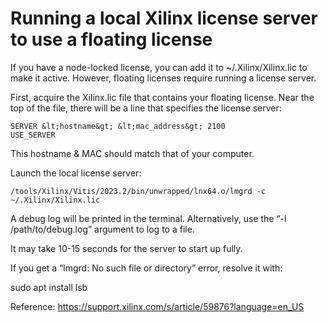# Running a local Xilinx license server to use a floating license

If you have a node-locked license, you can add it to ~/.Xilinx/Xilinx.lic to make it active. However, floating licenses require running a license server.

First, acquire the Xilinx.lic file that contains your floating license. Near the top of the file, there will be a line that specifies the license server:

```
SERVER &lt;hostname&gt; &lt;mac_address&gt; 2100
USE_SERVER
```

This hostname & MAC should match that of your computer.

Launch the local license server:

```
/tools/Xilinx/Vitis/2023.2/bin/unwrapped/lnx64.o/lmgrd -c ~/.Xilinx/Xilinx.lic
```

A debug log will be printed in the terminal. Alternatively, use the “-l /path/to/debug.log” argument to log to a file.

It may take 10-15 seconds for the server to start up fully.

If you get a “lmgrd: No such file or directory” error, resolve it with:

sudo apt install lsb

Reference: https://support.xilinx.com/s/article/59876?language=en_US